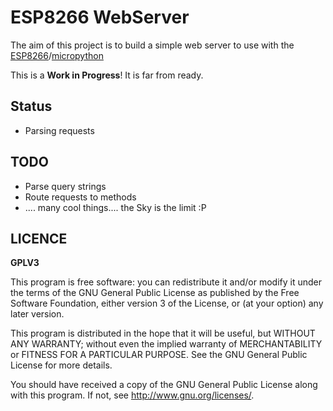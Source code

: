 ESP8266 WebServer
=================

The aim of this project is to build a simple web server to use with the [ESP8266](http://docs.micropython.org/en/latest/esp8266/esp8266/tutorial/index.html)/[micropython](https://micropython.org/)

This is a **Work in Progress**! It is far from ready.

Status
--------
* Parsing requests

TODO
----
* Parse query strings
* Route requests to methods
* .... many cool things.... the Sky is the limit :P

LICENCE
-------
**GPLV3**

This program is free software: you can redistribute it and/or modify
it under the terms of the GNU General Public License as published by
the Free Software Foundation, either version 3 of the License, or
(at your option) any later version.

This program is distributed in the hope that it will be useful,
but WITHOUT ANY WARRANTY; without even the implied warranty of
MERCHANTABILITY or FITNESS FOR A PARTICULAR PURPOSE.  See the
GNU General Public License for more details.

You should have received a copy of the GNU General Public License
along with this program.  If not, see <http://www.gnu.org/licenses/>.
